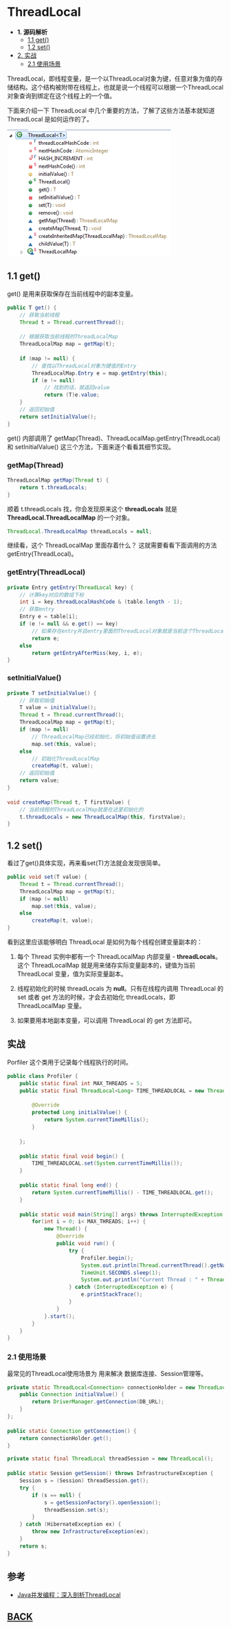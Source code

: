# ThreadLocal

-   **1. 源码解析**
    -   [1.1 get()](#code-1-1)
    -   [1.2 set()](#code-1-2)
-   [2. 实战](#code-2)
    -   [2.1 使用场景](#code-2-1)

ThreadLocal，即线程变量，是一个以ThreadLocal对象为键，任意对象为值的存储结构。这个结构被附带在线程上，也就是说一个线程可以根据一个ThreadLocal对象查询到绑定在这个线程上的一个值。

下面来介绍一下 ThreadLocal 中几个重要的方法，了解了这些方法基本就知道 ThreadLocal 是如何运作的了。

![](../../imgs/concurrency/c-6-1.png)

## <a id="code-1-1">1.1 get()</a>

get() 是用来获取保存在当前线程中的副本变量。

```java
public T get() {
    // 获取当前线程
    Thread t = Thread.currentThread();

    // 根据获取当前线程的ThreadLocalMap
    ThreadLocalMap map = getMap(t);

    if (map != null) {
        // 查找以ThreadLocal对象为键值的Entry
        ThreadLocalMap.Entry e = map.getEntry(this);
        if (e != null)
            // 找到的话，就返回value
            return (T)e.value;
    }
    // 返回初始值
    return setInitialValue();
}
```

get() 内部调用了 getMap(Thread)、ThreadLocalMap.getEntry(ThreadLocal) 和 setInitialValue() 这三个方法，下面来逐个看看其细节实现。

### getMap(Thread)

```java
ThreadLocalMap getMap(Thread t) {
    return t.threadLocals;
}
```

顺着 t.threadLocals 找，你会发现原来这个 **threadLocals** 就是 **ThreadLocal.ThreadLocalMap** 的一个对象。

```java
ThreadLocal.ThreadLocalMap threadLocals = null;
```

继续看，这个 ThreadLocalMap 里面存着什么？ 这就需要看看下面调用的方法 getEntry(ThreadLocal)。

### getEntry(ThreadLocal)

```java
private Entry getEntry(ThreadLocal key) {
    // 计算key对应的数组下标
    int i = key.threadLocalHashCode & (table.length - 1);
    // 获取entry
    Entry e = table[i];
    if (e != null && e.get() == key)
        // 如果存在entry并且entry里面的ThreadLocal对象就是当前这个ThreadLocal对象的时候，返回entry
        return e;
    else
        return getEntryAfterMiss(key, i, e);
}
```

### setInitialValue()

```java
private T setInitialValue() {
    // 获取初始值
    T value = initialValue();
    Thread t = Thread.currentThread();
    ThreadLocalMap map = getMap(t);
    if (map != null)
        // ThreadLocalMap已经初始化，将初始值设置进去
        map.set(this, value);
    else
        // 初始化ThreadLocalMap
        createMap(t, value);
    // 返回初始值
    return value;
}

void createMap(Thread t, T firstValue) {
    // 当前线程的ThreadLocalMap就是在这里初始化的
    t.threadLocals = new ThreadLocalMap(this, firstValue);
}
```

## <a id="code-1-2">1.2 set()</a>

看过了get()具体实现，再来看set(T)方法就会发现很简单。

```java
public void set(T value) {
    Thread t = Thread.currentThread();
    ThreadLocalMap map = getMap(t);
    if (map != null)
        map.set(this, value);
    else
        createMap(t, value);
}
```

看到这里应该能够明白 ThreadLocal 是如何为每个线程创建变量副本的：

1. 每个 Thread 实例中都有一个 ThreadLocalMap 内部变量 - **threadLocals**。这个 ThreadLocalMap 就是用来储存实际变量副本的，键值为当前 ThreadLocal 变量，值为实际变量副本。

2. 线程初始化的时候 threadLocals 为 **null**。只有在线程内调用 ThreadLocal 的 set 或者 get 方法的时候，才会去初始化 threadLocals，即 ThreadLocalMap 变量。

3. 如果要用本地副本变量，可以调用 ThreadLocal 的 get 方法即可。

## <a id="code-2">实战</a>

Porfiler 这个类用于记录每个线程执行的时间。

```java
public class Profiler {
	public static final int MAX_THREADS = 5;
	public static final ThreadLocal<Long> TIME_THREADLOCAL = new ThreadLocal<Long>() {

		@Override
		protected Long initialValue() {
			return System.currentTimeMillis();
		}
		
	};
	
	public static final void begin() {
		TIME_THREADLOCAL.set(System.currentTimeMillis());
	}
	
	public static final long end() {
		return System.currentTimeMillis() - TIME_THREADLOCAL.get();
	}
	
	public static void main(String[] args) throws InterruptedException {
		for(int i = 0; i< MAX_THREADS; i++) {
			new Thread() {
				@Override
				public void run() {
					try {
						Profiler.begin();
						System.out.println(Thread.currentThread().getName() + " start to process job ...");
						TimeUnit.SECONDS.sleep(1);
						System.out.println("Current Thread : " + Thread.currentThread().getName() + " Cost : " + Profiler.end() );
					} catch (InterruptedException e) {
						e.printStackTrace();
					}
				}
			}.start();
		}
	}
}
```

### <a id="code-2-1">2.1 使用场景</a>

最常见的ThreadLocal使用场景为 用来解决 数据库连接、Session管理等。

```java
private static ThreadLocal<Connection> connectionHolder = new ThreadLocal<Connection>() {
    public Connection initialValue() {
        return DriverManager.getConnection(DB_URL);
    }
};
 
public static Connection getConnection() {
    return connectionHolder.get();
}
```

```java
private static final ThreadLocal threadSession = new ThreadLocal();
 
public static Session getSession() throws InfrastructureException {
    Session s = (Session) threadSession.get();
    try {
        if (s == null) {
            s = getSessionFactory().openSession();
            threadSession.set(s);
        }
    } catch (HibernateException ex) {
        throw new InfrastructureException(ex);
    }
    return s;
}
```

## 参考

- [Java并发编程：深入剖析ThreadLocal](https://www.cnblogs.com/dolphin0520/p/3920407.html)

##  [BACK](../../mds/summary.md)